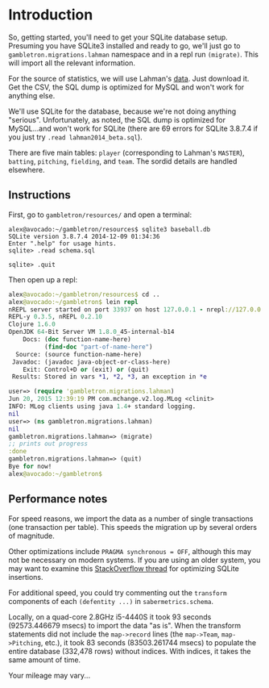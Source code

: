 # Introduction

So, getting started, you'll need to get your SQLite database
setup. Presuming you have SQLite3 installed and ready to go, we'll just
go to `gambletron.migrations.lahman` namespace and in a repl run
`(migrate)`. This will import all the relevant information.

For the source of statistics, we will use Lahman's [data](http://www.seanlahman.com/baseball-archive/statistics/).
Just download it. Get the CSV, the SQL dump is optimized for MySQL and
won't work for anything else.

We'll use SQLite for the database, because we're not doing anything
"serious". Unfortunately, as noted, the SQL dump is optimized for
MySQL...and won't work for SQLite (there are 69 errors for SQLite
3.8.7.4 if you just try `.read lahman2014_beta.sql`).

There are five main tables: `player` (corresponding to Lahman's
`MASTER`), `batting`, `pitching`, `fielding`, and `team`. The sordid
details are handled elsewhere.

## Instructions

First, go to `gambletron/resources/` and open a terminal:

```
alex@avocado:~/gambletron/resources$ sqlite3 baseball.db
SQLite version 3.8.7.4 2014-12-09 01:34:36
Enter ".help" for usage hints.
sqlite> .read schema.sql

sqlite> .quit
```

Then open up a repl:

```clojure
alex@avocado:~/gambletron/resources$ cd ..
alex@avocado:~/gambletron$ lein repl
nREPL server started on port 33937 on host 127.0.0.1 - nrepl://127.0.0.1:33937
REPL-y 0.3.5, nREPL 0.2.10
Clojure 1.6.0
OpenJDK 64-Bit Server VM 1.8.0_45-internal-b14
    Docs: (doc function-name-here)
          (find-doc "part-of-name-here")
  Source: (source function-name-here)
 Javadoc: (javadoc java-object-or-class-here)
    Exit: Control+D or (exit) or (quit)
 Results: Stored in vars *1, *2, *3, an exception in *e

user=> (require 'gambletron.migrations.lahman)
Jun 20, 2015 12:39:19 PM com.mchange.v2.log.MLog <clinit>
INFO: MLog clients using java 1.4+ standard logging.
nil
user=> (ns gambletron.migrations.lahman)
nil
gambletron.migrations.lahman=> (migrate)
;; prints out progress
:done
gambletron.migrations.lahman=> (quit)
Bye for now!
alex@avocado:~/gambletron$ 
```

## Performance notes

For speed reasons, we import the data as a number of single transactions
(one transaction per table). This speeds the migration up by several
orders of magnitude.

Other optimizations include `PRAGMA synchronous = OFF`, although this
may not be necessary on modern systems. If you are using an older
system, you may want to examine this
[StackOverflow thread](http://stackoverflow.com/q/1711631) for
optimizing SQLite insertions.

For additional speed, you could try commenting out the `transform`
components of each `(defentity ...)` in `sabermetrics.schema`.

Locally, on a quad-core 2.8GHz i5-4440S it took 93 seconds (92573.446679
msecs) to import the data "as is". When the transform statements did not
include the `map->record` lines (the `map->Team`, `map->Pitching`,
etc.), it took 83 seconds (83503.261744 msecs) to populate the entire
database (332,478 rows) without indices. With indices, it takes the same
amount of time.

Your mileage may vary...
